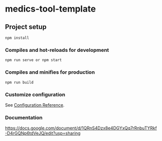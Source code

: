 # medics-tool-template

## Project setup
```
npm install
```

### Compiles and hot-reloads for development
```
npm run serve or npm start
```

### Compiles and minifies for production
```
npm run build
```

### Customize configuration
See [Configuration Reference](https://cli.vuejs.org/config/).


### Documentation

https://docs.google.com/document/d/1QRnS4Dzx8e4DGYxQq7rRnbuTYRkf-D4rGQNp6tdVeJQ/edit?usp=sharing
